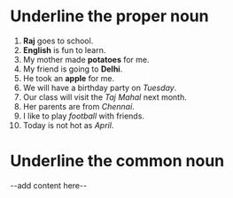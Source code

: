 # Underline the proper noun

1. **Raj** goes to school.
2. **English** is fun to learn.
3. My mother made **potatoes** for me.
4. My friend is going to **Delhi**.
5. He took an **apple** for me. 
6. We will have a birthday party on *Tuesday*.
7. Our class will visit the *Taj Mahal* next month.
8. Her parents are from *Chennai*.
9. I like to play *football* with friends. 
10. Today is not hot as *April*. 

# Underline the common noun

--add content here--
